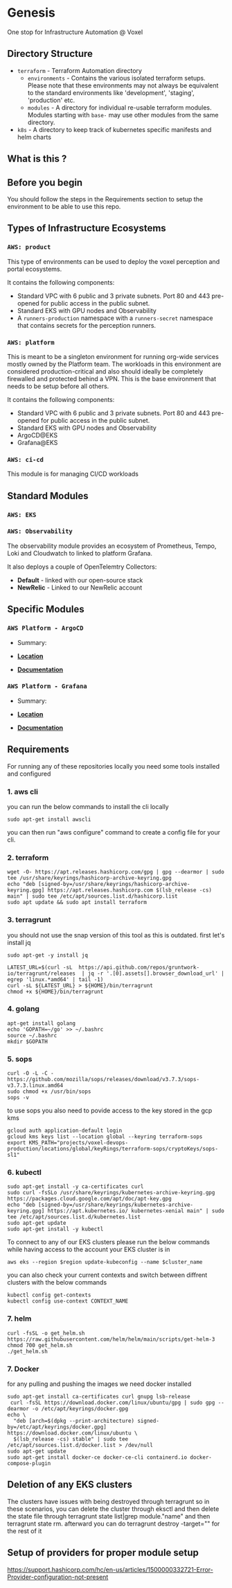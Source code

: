 # Genesis

One stop for Infrastructure Automation @ Voxel

## Directory Structure
- `terraform` - Terraform Automation directory
    - `environments` - Contains the various isolated terraform setups. Please note that these environments may not always be equivalent to the standard environments like 'development', 'staging', 'production' etc.
    - `modules` - A directory for individual re-usable terraform modules. Modules starting with `base-` may use other modules from the same directory.
- `k8s` - A directory to keep track of kubernetes specific manifests and helm charts

## What is this ?

## Before you begin

You should follow the steps in the Requirements section to setup the environment to be able to use this repo.

## Types of Infrastructure Ecosystems

### `AWS: product`

This type of environments can be used to deploy the voxel perception and portal ecosystems.

It contains the following components:

- Standard VPC with 6 public and 3 private subnets. Port 80 and 443 pre-opened for public access in the public subnet.
- Standard EKS with GPU nodes and Observability
- A `runners-production` namespace with a `runners-secret` namespace that contains secrets for the perception runners.

### `AWS: platform`

This is meant to be a singleton environment for running org-wide services mostly owned by the Platform team. The workloads in this environment are considered production-critical and also should ideally be completely firewalled and protected behind a VPN. This is the base environment that needs to be setup before all others.

It contains the following components:

- Standard VPC with 6 public and 3 private subnets. Port 80 and 443 pre-opened for public access in the public subnet.
- Standard EKS with GPU nodes and Observability
- ArgoCD@EKS
- Grafana@EKS

### `AWS: ci-cd`

This module is for managing CI/CD workloads 

## Standard Modules

### `AWS: EKS`

### `AWS: Observability`

The observability module provides an ecosystem of Prometheus, Tempo, Loki and Cloudwatch to linked to platform Grafana.

It also deploys a couple of OpenTelemtry Collectors:

- **Default** - linked with our open-source stack
- **NewRelic** - Linked to our NewRelic account

## Specific Modules

### `AWS Platform - ArgoCD`

- Summary:
- [**Location**](/terraform/modules/aws/platform/modules/argo-cd)

- [**Documentation**](/terraform/modules/aws/platform/modules/argo-cd/README.md)

### `AWS Platform - Grafana`

- Summary:
- [**Location**](/terraform/modules/aws/platform/modules/eks-grafana)

- [**Documentation**](/terraform/modules/aws/platform/modules/eks-grafana/README.md)

## Requirements
For running any of these repositories locally you need some tools installed and configured
### 1. aws cli

you can run the below commands to install the cli locally

```shell
sudo apt-get install awscli
```
you can then run "aws configure" command to create a config file for your cli.

### 2. terraform
```shell
wget -O- https://apt.releases.hashicorp.com/gpg | gpg --dearmor | sudo tee /usr/share/keyrings/hashicorp-archive-keyring.gpg
echo "deb [signed-by=/usr/share/keyrings/hashicorp-archive-keyring.gpg] https://apt.releases.hashicorp.com $(lsb_release -cs) main" | sudo tee /etc/apt/sources.list.d/hashicorp.list
sudo apt update && sudo apt install terraform
```

### 3. terragrunt 
you should not use the snap version of this tool as this is outdated.
first let's install jq
```shell
sudo apt-get -y install jq
```
```shell
LATEST_URL=$(curl -sL  https://api.github.com/repos/gruntwork-io/terragrunt/releases  | jq -r '.[0].assets[].browser_download_url' | egrep 'linux.*amd64' | tail -1)
curl -sL ${LATEST_URL} > ${HOME}/bin/terragrunt
chmod +x ${HOME}/bin/terragrunt
```

### 4. golang
```shell
apt-get install golang
echo 'GOPATH=~/go' >> ~/.bashrc
source ~/.bashrc
mkdir $GOPATH
```
### 5. sops
```shell
curl -O -L -C - https://github.com/mozilla/sops/releases/download/v3.7.3/sops-v3.7.3.linux.amd64
sudo chmod +x /usr/bin/sops
sops -v
```
to use sops you also need to povide access to the key stored in the gcp kms
```shell
gcloud auth application-default login
gcloud kms keys list --location global --keyring terraform-sops
export KMS_PATH="projects/voxel-devops-production/locations/global/keyRings/terraform-sops/cryptoKeys/sops-sl1"
```
### 6. kubectl
```shell
sudo apt-get install -y ca-certificates curl
sudo curl -fsSLo /usr/share/keyrings/kubernetes-archive-keyring.gpg https://packages.cloud.google.com/apt/doc/apt-key.gpg
echo "deb [signed-by=/usr/share/keyrings/kubernetes-archive-keyring.gpg] https://apt.kubernetes.io/ kubernetes-xenial main" | sudo tee /etc/apt/sources.list.d/kubernetes.list
sudo apt-get update
sudo apt-get install -y kubectl
```
To connect to any of our EKS clusters please run the below commands while having access to the account your EKS cluster is in
```shell
aws eks --region $region update-kubeconfig --name $cluster_name
```
you can also check your current contexts and switch between diffrent clusters with the below commands
```shell
kubectl config get-contexts
kubectl config use-context CONTEXT_NAME
```
### 7. helm
```shell
curl -fsSL -o get_helm.sh https://raw.githubusercontent.com/helm/helm/main/scripts/get-helm-3
chmod 700 get_helm.sh
./get_helm.sh
```

### 7. Docker
for any pulling and pushing the images we need docker installed 
```shell
sudo apt-get install ca-certificates curl gnupg lsb-release
 curl -fsSL https://download.docker.com/linux/ubuntu/gpg | sudo gpg --dearmor -o /etc/apt/keyrings/docker.gpg
echo \
  "deb [arch=$(dpkg --print-architecture) signed-by=/etc/apt/keyrings/docker.gpg] https://download.docker.com/linux/ubuntu \
  $(lsb_release -cs) stable" | sudo tee /etc/apt/sources.list.d/docker.list > /dev/null
sudo apt-get update
sudo apt-get install docker-ce docker-ce-cli containerd.io docker-compose-plugin
```

## Deletion of any EKS clusters
The clusters have issues with being destroyed through terragrunt so in these scenarios, you can delete the cluster through eksctl and then delete the state file through terragrunt state list|grep module."name" and then terragrunt state rm. afterward you can do terragrunt destroy -target="" for the rest of it

## Setup of providers for proper module setup
https://support.hashicorp.com/hc/en-us/articles/1500000332721-Error-Provider-configuration-not-present
